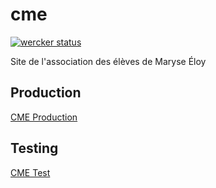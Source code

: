 cme
===

[![wercker status](https://app.wercker.com/status/af308c0f5a0853e269c1cf9164cc06e6/m "wercker status")](https://app.wercker.com/project/bykey/af308c0f5a0853e269c1cf9164cc06e6)

Site de l'association des élèves de Maryse Éloy


## Production

[CME Production](http://www.la-communaute-de-maryse-eloy.com/)

## Testing

[CME Test](http://test.la-communaute-de-maryse-eloy.com/)
